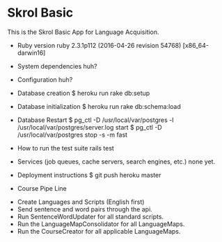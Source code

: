 # Skrol Basic

This is the Skrol Basic App for Language Acquisition.

* Ruby version
  ruby 2.3.1p112 (2016-04-26 revision 54768) [x86_64-darwin16]

* System dependencies
  huh?

* Configuration
  huh?

* Database creation
  $ heroku run rake db:setup

* Database initialization
  $ heroku run rake db:schema:load

* Database Restart
  $ pg_ctl -D /usr/local/var/postgres -l /usr/local/var/postgres/server.log start
  $ pg_ctl -D /usr/local/var/postgres stop -s -m fast

* How to run the test suite
  rails test

* Services (job queues, cache servers, search engines, etc.)
  none yet.

* Deployment instructions
  $ git push heroku master

* Course Pipe Line
- Create Languages and Scripts (English first)
- Send sentence and word pairs through the api.
- Run SentenceWordUpdater for all standard scripts.
- Run the LanguageMapConsolidator for all LanguageMaps.
- Run the CourseCreator for all applicable LanguageMaps.
